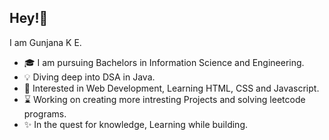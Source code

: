 ## Hey!👋 

I am Gunjana K E.

- 🎓 I am pursuing Bachelors in Information Science and Engineering.
- 💡 Diving deep into DSA in Java.
- 🌱 Interested in Web Development, Learning HTML, CSS and Javascript.
- ⌛ Working on creating more intresting Projects and solving leetcode programs.
- ✨ In the quest for knowledge, Learning while building.
